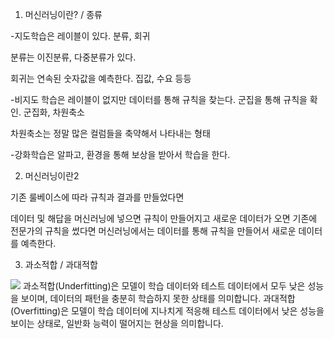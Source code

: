 1. 머신러닝이란? / 종류

-지도학습은 레이블이 있다. 분류, 회귀

분류는 이진분류, 다중분류가 있다.

회귀는 연속된 숫자값을 예측한다. 집값, 수요 등등

-비지도 학습은 레이블이 없지만 데이터를 통해 규칙을 찾는다. 군집을 통해 규칙을 확인. 군집화, 차원축소

차원축소는 정말 많은 컬럼들을 축약해서 나타내는 형태

-강화학습은 알파고, 환경을 통해 보상을 받아서 학습을 한다.

2. 머신러닝이란2

기존 룰베이스에 따라 규칙과 결과를 만들었다면

데이터 및 해답을 머신러닝에 넣으면 규칙이 만들어지고 새로운 데이터가 오면 기존에 전문가의 규칙을 썼다면 머신러닝에서는 데이터를 통해 규칙을 만들어서 새로운 데이터를 예측한다.

3. 과소적합 / 과대적합

![](https://github.com/ralphpark/aiffel5_quest/blob/24a4869fcb6da6e0ebd834a4f10ca7fafb83ea6a/Module03/ml_1.png?raw=true)
과소적합(Underfitting)은 모델이 학습 데이터와 테스트 데이터에서 모두 낮은 성능을 보이며, 데이터의 패턴을 충분히 학습하지 못한 상태를 의미합니다. 과대적합(Overfitting)은 모델이 학습 데이터에 지나치게 적응해 테스트 데이터에서 낮은 성능을 보이는 상태로, 일반화 능력이 떨어지는 현상을 의미합니다.